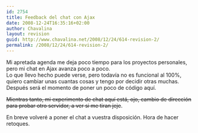 ```yaml
---
id: 2754
title: Feedback del chat con Ajax
date: 2008-12-24T16:35:16+02:00
author: Chavalina
layout: revision
guid: http://www.chavalina.net/2008/12/24/614-revision-2/
permalink: /2008/12/24/614-revision-2/
---
```

Mi apretada agenda me deja poco tiempo para los proyectos personales, pero mi chat en Ajax avanza poco a poco.  
Lo que llevo hecho puede verse, pero todav&iacute;a no es funcional al 100%, quiero cambiar unas cuantas cosas y tengo por decidir otras muchas. Despu&eacute;s ser&aacute; el momento de poner un poco de c&oacute;digo aqu&iacute;.

<s>Mientras tanto, mi experimento de chat aqu&iacute; est&aacute;, ojo, cambio de direcci&oacute;n para probar otro servidor, a ver si me tiran jeje</s>.

En breve volver&eacute; a poner el chat a vuestra disposici&oacute;n. Hora de hacer retoques.